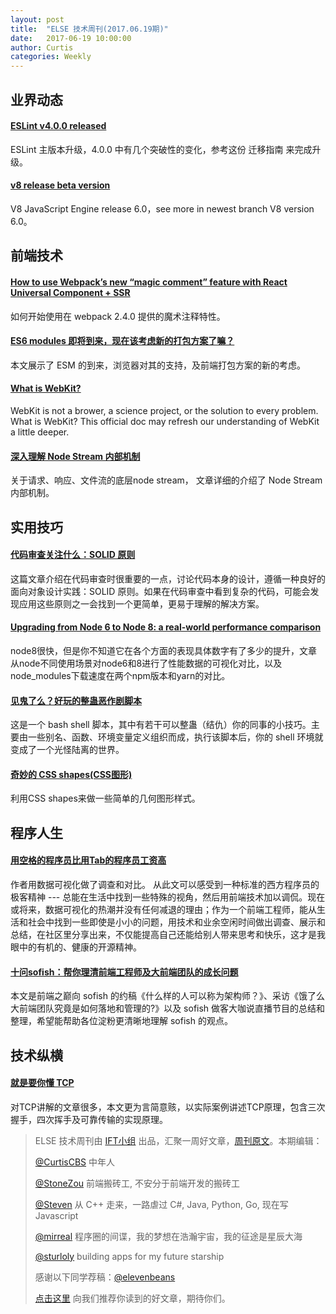 ```yaml
---
layout: post
title:  "ELSE 技术周刊(2017.06.19期)"
date:   2017-06-19 10:00:00
author: Curtis
categories: Weekly
---
```


## 业界动态

#### [ESLint v4.0.0 released](http://eslint.org/blog/2017/06/eslint-v4.0.0-released)
ESLint 主版本升级，4.0.0 中有几个突破性的变化，参考这份 迁移指南 来完成升级。

#### [v8 release beta version](https://v8project.blogspot.hk/2017/06/v8-release-60.html)
V8 JavaScript Engine release 6.0，see more in newest branch V8 version 6.0。

## 前端技术

#### [How to use Webpack’s new “magic comment” feature with React Universal Component + SSR](https://medium.com/webpack/how-to-use-webpacks-new-magic-comment-feature-with-react-universal-component-ssr-a38fd3e296a)
如何开始使用在 webpack 2.4.0 提供的魔术注释特性。

#### [ES6 modules 即将到来，现在该考虑新的打包方案了嘛？](https://zhuanlan.zhihu.com/p/27276672)
本文展示了 ESM 的到来，浏览器对其的支持，及前端打包方案的新的考虑。

#### [What is WebKit?](https://docs.google.com/presentation/d/1ZRIQbUKw9Tf077odCh66OrrwRIVNLvI_nhLm2Gi__F0/embed?start=false&slide=id.p)
WebKit is not a brower, a science project, or the solution to every problem. What is WebKit? This official doc may refresh our understanding of WebKit a little deeper.

#### [深入理解 Node Stream 内部机制](http://www.barretlee.com/blog/2017/06/06/dive-to-nodejs-at-stream-module/)
关于请求、响应、文件流的底层node stream， 文章详细的介绍了 Node Stream 内部机制。

## 实用技巧

#### [代码审查关注什么：SOLID 原则](http://www.jianshu.com/p/2cd98d697adc)
这篇文章介绍在代码审查时很重要的一点，讨论代码本身的设计，遵循一种良好的面向对象设计实践：SOLID 原则。如果在代码审查中看到复杂的代码，可能会发现应用这些原则之一会找到一个更简单，更易于理解的解决方案。

#### [Upgrading from Node 6 to Node 8: a real-world performance comparison](https://hackernoon.com/upgrading-from-node-6-to-node-8-a-real-world-performance-comparison-3dfe1fbc92a3)
node8很快，但是你不知道它在各个方面的表现具体数字有了多少的提升，文章从node不同使用场景对node6和8进行了性能数据的可视化对比，以及node_modules下载速度在两个npm版本和yarn的对比。

#### [见鬼了么？好玩的整蛊恶作剧脚本](https://linux.cn/article-8544-1.html)
这是一个 bash shell 脚本，其中有若干可以整蛊（结仇）你的同事的小技巧。主要由一些别名、函数、环境变量定义组织而成，执行该脚本后，你的 shell 环境就变成了一个光怪陆离的世界。

#### [奇妙的 CSS shapes(CSS图形)](http://www.cnblogs.com/coco1s/p/6992177.html)
利用CSS shapes来做一些简单的几何图形样式。

## 程序人生

#### [用空格的程序员比用Tab的程序员工资高](https://stackoverflow.blog/2017/06/15/developers-use-spaces-make-money-use-tabs/)
作者用数据可视化做了调查和对比。 从此文可以感受到一种标准的西方程序员的极客精神 --- 总能在生活中找到一些特殊的视角，然后用前端技术加以调侃。现在或将来，数据可视化的热潮并没有任何减退的理由；作为一个前端工程师，能从生活和社会中找到一些即使是小小的问题，用技术和业余空闲时间做出调查、展示和总结，在社区里分享出来，不仅能提高自己还能给别人带来思考和快乐，这才是我眼中的有机的、健康的开源精神。

#### [十问sofish：帮你理清前端工程师及大前端团队的成长问题](https://mp.weixin.qq.com/s?__biz=MzIwNjQwMzUwMQ==&mid=2247485261&idx=1&sn=ff78ab4af5ca3681ce0349367fed20b6&chksm=9723658fa054ec99c9ef17447b6e6b905215f455b54cb208c86cc0db2e0d7c9b9cbaa88af127#rd)
本文是前端之巅向 sofish 的约稿《什么样的人可以称为架构师？》、采访《饿了么大前端团队究竟是如何落地和管理的?》以及 sofish 做客大咖说直播节目的总结和整理，希望能帮助各位淀粉更清晰地理解 sofish 的观点。

## 技术纵横

#### [就是要你懂 TCP](http://jm.taobao.org/2017/06/08/20170608/)
对TCP讲解的文章很多，本文更为言简意赅，以实际案例讲述TCP原理，包含三次握手，四次挥手及可靠传输的实现原理。


> ELSE 技术周刊由 [IFT小组](https://github.com/CtripFE) 出品，汇聚一周好文章，[周刊原文](https://zhuanlan.zhihu.com/p/27448117?group_id=860084576742146048)。本期编辑：
>
> [@CurtisCBS](https://github.com/CurtisCBS) 中年人
>
> [@StoneZou](https://github.com/stoneyong) 前端搬砖工, 不安分于前端开发的搬砖工
>
> [@Steven](https://github.com/StevenX911) 从 C++ 走来，一路虐过 C#, Java, Python, Go, 现在写 Javascript
>
> [@mirreal](https://github.com/mirreal) 程序圈的间谍，我的梦想在浩瀚宇宙，我的征途是星辰大海
>
> [@sturloly](https://github.com/sturloly) building apps for my future starship
>
> 感谢以下同学荐稿：[@elevenbeans](https://github.com/elevenbeans)
>
> [点击这里](https://github.com/CtripFE/fe-weekly/issues) 向我们推荐你读到的好文章，期待你们。
